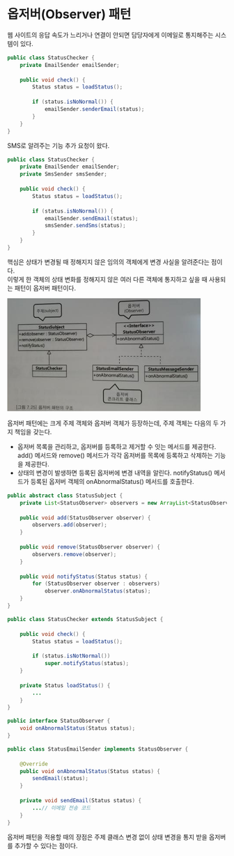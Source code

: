 # 옵저버(Observer) 패턴

웹 사이트의 응답 속도가 느리거나 연결이 안되면 담당자에게 이메일로 통지해주는 시스템이 있다.

```java
public class StatusChecker {
    private EmailSender emailSender;

    public void check() {
        Status status = loadStatus();
        
        if (status.isNoNormal()) {
            emailSender.senderEmail(status);
        }
    }
}
```

SMS로 알려주는 기능 추가 요청이 왔다.

```java
public class StatusChecker {
    private EmailSender emailSender;
    private SmsSender smsSender;

    public void check() {
        Status status = loadStatus();
        
        if (status.isNoNormal()) {
            emailSender.sendEmail(status);
            smsSender.sendSms(status);
        }
    }
}
```

핵심은 상태가 변경될 때 정해지지 않은 임의의 객체에게 변경 사실을 알려준다는 점이다.\
이렇게 한 객체의 상태 변화를 정해지지 않은 여러 다른 객체에 통지하고 싶을 때 사용되는 패턴이 옵저버 패턴이다.

![](<../../../.gitbook/assets/image (33).png>)

옵저버 패턴에는 크게 주제 객체와 옵저버 객체가 등장하는데, 주제 객체는 다음의 두 가지 책임을 갖는다.

* 옵저버 목록을 관리하고, 옵저버를 등록하고 제거할 수 잇는 메서드를 제공한다.\
  add() 메서드와 remove() 메서드가 각각 옵저버를 목록에 등록하고 삭제하는 기능을 제공한다.
* 상태의 변경이 발생하면 등록된 옵저버에 변경 내역을 알린다. notifyStatus() 메서드가 등록된 옵저버 객체의 onAbnormalStatus() 메서드를 호출한다.

```java
public abstract class StatusSubject {
    private List<StatusObserver> observers = new ArrayList<StatusObserver>();
    
    public void add(StatusObserver observer) {
        observers.add(observer);
    }
    
    public void remove(StatusObserver observer) {
        observers.remove(observer);
    }
    
    public void notifyStatus(Status status) {
        for (StatusObserver observer : observers)
            observer.onAbnormalStatus(status); 
    }
}
```

```java
public class StatusChecker extends StatusSubject {
    
    public void check() {
        Status status = loadStatus();
        
        if (status.isNotNormal())
            super.notifyStatus(status);
    }
    
    private Status loadStatus() {
        ...
    }
}
```

```java
public interface StatusObserver {
    void onAbnormalStatus(Status status);
}
```

```java
public class StatusEmailSender implements StatusObserver {
    
    @Override
    public void onAbnormalStatus(Status status) {
        sendEmail(status);
    }
    
    private void sendEmail(Status status) {
        ...// 이메일 전송 코드
    }
}
```

옵저버 패턴을 적용할 때의 장점은 주제 클래스 변경 없이 상태 변경을 통지 받을 옵저버를 추가할 수 있다는 점이다.
